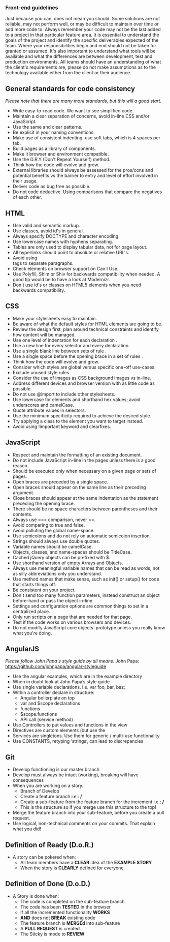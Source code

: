 ### Front-end guidelines

Just because you can, does not mean you should. Some solutions are not reliable, may not
perform well, or may be difficult to maintain over time or add more code to. Always
remember your code may not be the last added to a project in that particular feature area.
It is essential to understand the goals of the project and identify the specific deliverables
expected of the team. Where your responsibilities begin and end should not be taken for
granted or assumed. It's also important to understand what tools will be available and what
the differences are between development, test and production environments.
All teams should have an understanding of what the client's requirements are, please do not
make assumptions as to the technology available either from the client or their audience.

## General standards for code consistency
_Please note that there are many more standards, but this will a good start._

- Write easy-to-read code. We want to see simplified code.
- Maintain a clear separation of concerns, avoid in-line CSS and/or JavaScript.
- Use the same and clear patterns.
- Be explicit in your naming conventions.
- Make use of consistent indenting, use soft tabs, which is 4 spaces per tab.
- Build pages as a library of components.
- Make it browser and environment compatible.
- Use the D.R.Y (Don't Repeat Yourself) method.
- Think how the code will evolve and grow.
- External libraries should always be assessed for the pros/cons and potential benefits
vs the barrier to entry and level of effort involved in their usage.
- Deliver code as bug free as possible.
- Do not code deductive. Using comparisons that compare the negatives of each
other.

## HTML
- Use valid and semantic markup.
- Use classes, avoid id's in general.
- Always specify DOCTYPE and character encoding.
- Use lowercase names with hyphens separating.
- Tables are only used to display tabular data, not for page layout.
- All hyperlinks should point to absolute or relative URL's.
- Avoid using <br> tags to separate paragraphs.
- Check elements on browser support on Can I Use.
- Use Polyfill, Shim or Shiv for backwards compatibility when needed. A good tip
would be to have a look at Modernizr.
- Don't use id's or classes on HTML5 elements when you need backwards
compatibility.

## CSS
- Make your stylesheets easy to maintain.
- Be aware of what the default styles for HTML elements are going to be.
- Review the design first, plan around technical constraints and identify how content
will be managed.
- Use one level of indentation for each declaration .
- Use a new line for every selector and every declaration.
- Use a single blank line between sets of rule .
- Use a single space before the opening brace in a set of rules .
- Think how the code will evolve and grow.
- Consider which styles are global versus specific one-off use-cases.
- Exclude unused style rules.
- Consider the use of images as CSS background images vs in-line.
- Address different devices and browser version with as little code as possible.
- Do not use @import to include other stylesheets.
- Use lowercase for elements and shorthand hex values; avoid underscores and
camelCase.
- Quote attribute values in selectors.
- Use the minimum specificity required to achieve the desired style.
- Try applying a class to the element you want to target instead.
- Avoid using !important keyword and clearfixes.

## JavaScript
- Respect and maintain the formatting of an existing document.
- Do not include JavaScript in-line in the pages unless there is a good reason.
- Should be executed only when necessary on a given page or sets of pages.
- Open braces are preceded by a single space.
- Open braces should appear on the same line as their preceding argument.
- Close braces should appear at the same indentation as the statement preceding the
opening brace.
- There should be no space characters between parentheses and their contents.
- Always use === comparison, never ==.
- Avoid comparing to true and false.
- Avoid polluting the global name-space.
- Use semicolons and do not rely on automatic semicolon insertion.
- Strings should always use double quotes.
- Variable names should be camelCase.
- Objects, classes, and name-spaces should be TitleCase.
- Cached jQuery objects can be prefixed with $.
- Use shorthand version of empty Arrays and Objects.
- Always use meaningful variable names that can be read as words, not as silly
abbreviations only you understand.
- Use method names that make sense, such as init() or setup() for code that starts
things off.
- Be consistent on your project.
- Don't send too many function parameters, instead construct an object before-hand
or pass the object in-line.
- Settings and configuration options are common things to set in a centralized place.
- Only run scripts on a page that are needed for that page.
- Test if the code works on various browsers and devices.
- Do not modify JavaScript core objects .prototype unless you really know what you're
doing.

## AngularJS
_Please follow John Papa's style guide by all means._
John Papa: https://github.com/johnpapa/angular-styleguide

- Use the angular examples, which are in the example directory
- When in doubt look at John Papa’s style guide
- Use single variable declarations. i.e. var foo, bar, baz;
- Within a controller declare in structure:
    * Angular boilerplate on top
    * var and $scope declarations
    * functions
    * $scope.functions
    * API call (service method)
- Use Controllers to put values and functions in the view
- Directives are custom elements (but use the <div attr=””>
- Services are singletons. Use them for generic / multi-use functionality
- Use CONSTANTS, retyping ‘strings’, can lead to discrepancies

## Git
- Develop functioning is our master branch
- Develop must always be intact (working), breaking will have consequences
- When you are working on a story.
    * Branch of Develop
    * Create a feature branch i.e.: **<name-story>/<feature>**
    * Create a sub-feature from the feature branch for the increment i.e.:
**<name-story>/<sub-feature>**
    * This is the structure so if you merge use this structure to the top!
- Merge the feature branch into your sub-feature, before you create a pull request.
- Use logical, non-technical comments on your commits. That explain what you did!

## Definition of Ready (D.o.R.)
- A story can be pokered when:
    * All team members have a **CLEAR** idea of the **EXAMPLE STORY**
    * When the story is **CLEARLY** defined for everyone

## Definition of Done (D.o.D.)
- A Story is done when:
    * The code is completed on the sub-feature branch
    * The code has been **TESTED** in the browser
    * If all the incremented functionality **WORKS**
    * **AND** does not **BREAK** existing code
    * The feature branch is **MERGEd** into sub-feature
    * A **PULL REQUEST** is created
    * The Sticky is mode to **REVIEW**


